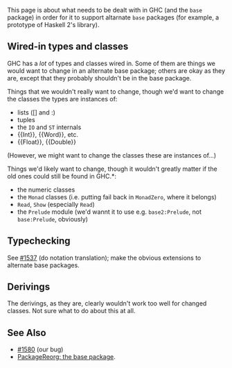 
This page is about what needs to be dealt with in GHC (and the `base` package) in order for it to support altarnate `base` packages (for example, a prototype of Haskell 2's library).

## Wired-in types and classes


GHC has a *lot* of types and classes wired in. Some of them are things we would want to change in an alternate base package; others are okay as they are, except that they probably shouldn't be in the base package.


Things that we wouldn't really want to change, though we'd want to change the classes the types are instances of:

- lists (\[\] and :)
- tuples
- the `IO` and `ST` internals
- {{Int}}, {{Word}}, etc.
- {{Float}}, {{Double}}


(However, we might want to change the classes these are instances of...)


Things we'd likely want to change, though it wouldn't greatly matter if the old ones could still be found in GHC.\*:

- the numeric classes
- the `Monad` classes (i.e. putting fail back in `MonadZero`, where it belongs)
- `Read`, `Show` (especially `Read`)
- the `Prelude` module (we'd wannt it to use e.g. `base2:Prelude`, not `base:Prelude`, obviously)

## Typechecking


See [\#1537](https://gitlab.haskell.org//ghc/ghc/issues/1537) (do notation translation); make the obvious extensions to alternate base packages.

## Derivings


The derivings, as they are, clearly wouldn't work too well for changed classes. Not sure what to do about this at all.

## See Also

- [\#1580](https://gitlab.haskell.org//ghc/ghc/issues/1580) (our bug)
- [PackageReorg: the base package](package-reorg#the-base-package).

